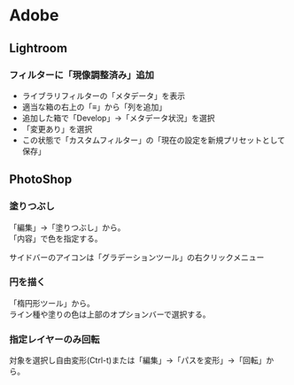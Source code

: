 # Adobe

## Lightroom

### フィルターに「現像調整済み」追加

- ライブラリフィルターの「メタデータ」を表示
- 適当な箱の右上の「≡」から「列を追加」
- 追加した箱で「Develop」->「メタデータ状況」を選択
- 「変更あり」を選択
- この状態で「カスタムフィルター」の「現在の設定を新規プリセットとして保存」

## PhotoShop

### 塗りつぶし

「編集」->「塗りつぶし」から。  
「内容」で色を指定する。

サイドバーのアイコンは「グラデーションツール」の右クリックメニュー

### 円を描く

「楕円形ツール」から。  
ライン種や塗りの色は上部のオプションバーで選択する。

### 指定レイヤーのみ回転

対象を選択し自由変形(Ctrl-t)または「編集」->「パスを変形」->「回転」から。
